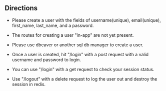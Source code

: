 ## Directions

- Please create a user with the fields of username(unique), email(unique), first_name, last_name, and a password.
- The routes for creating a user "in-app" are not yet present.
- Please use dbeaver or another sql db manager to create a user.

- Once a user is created, hit "/login" with a post request with a valid username and password to login.
- You can use "/login" with a get request to check your session status.
- Use "/logout" with a delete request to log the user out and destroy the session in redis.
